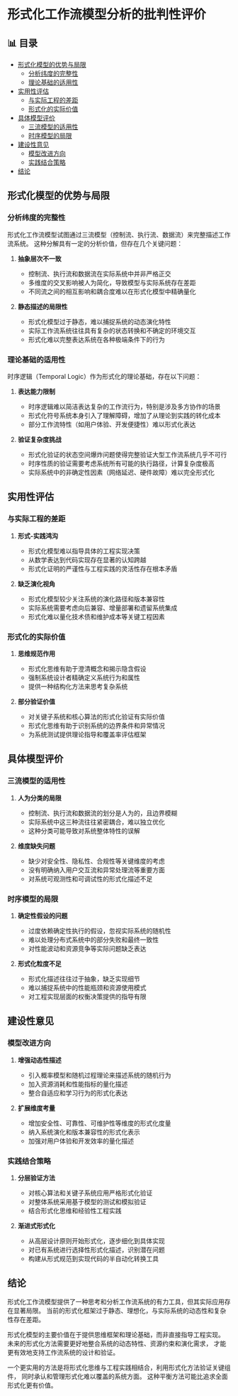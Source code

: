 ﻿# 形式化工作流模型分析的批判性评价


## 📊 目录

- [形式化模型的优势与局限](#形式化模型的优势与局限)
  - [分析纬度的完整性](#分析纬度的完整性)
  - [理论基础的适用性](#理论基础的适用性)
- [实用性评估](#实用性评估)
  - [与实际工程的差距](#与实际工程的差距)
  - [形式化的实际价值](#形式化的实际价值)
- [具体模型评价](#具体模型评价)
  - [三流模型的适用性](#三流模型的适用性)
  - [时序模型的局限](#时序模型的局限)
- [建设性意见](#建设性意见)
  - [模型改进方向](#模型改进方向)
  - [实践结合策略](#实践结合策略)
- [结论](#结论)


## 形式化模型的优势与局限

### 分析纬度的完整性

形式化工作流模型试图通过三流模型（控制流、执行流、数据流）来完整描述工作流系统。
这种分解具有一定的分析价值，但存在几个关键问题：

1. **抽象层次不一致**
   - 控制流、执行流和数据流在实际系统中并非严格正交
   - 多维度的交叉影响被人为简化，导致模型与实际系统存在差距
   - 不同流之间的相互影响和耦合度难以在形式化模型中精确量化

2. **静态描述的局限性**
   - 形式化模型过于静态，难以捕捉系统的动态演化特性
   - 实际工作流系统往往具有复杂的状态转换和不确定的环境交互
   - 形式化难以完整表达系统在各种极端条件下的行为

### 理论基础的适用性

时序逻辑（Temporal Logic）作为形式化的理论基础，存在以下问题：

1. **表达能力限制**
   - 时序逻辑难以简洁表达复杂的工作流行为，特别是涉及多方协作的场景
   - 形式化符号系统本身引入了理解障碍，增加了从理论到实践的转化成本
   - 部分工作流特性（如用户体验、开发便捷性）难以形式化表达

2. **验证复杂度挑战**
   - 形式化验证的状态空间爆炸问题使得完整验证大型工作流系统几乎不可行
   - 时序性质的验证需要考虑系统所有可能的执行路径，计算复杂度极高
   - 实际系统中的非确定性因素（网络延迟、硬件故障）难以完全形式化

## 实用性评估

### 与实际工程的差距

1. **形式-实践鸿沟**
   - 形式化模型难以指导具体的工程实现决策
   - 从数学表达到代码实现存在显著的认知跨越
   - 形式化证明的严谨性与工程实践的灵活性存在根本矛盾

2. **缺乏演化视角**
   - 形式化模型较少关注系统的演化路径和版本兼容性
   - 实际系统需要考虑向后兼容、增量部署和遗留系统集成
   - 形式化难以量化技术债和维护成本等关键工程因素

### 形式化的实际价值

1. **思维规范作用**
   - 形式化思维有助于澄清概念和揭示隐含假设
   - 强制系统设计者精确定义系统行为和属性
   - 提供一种结构化方法来思考复杂系统

2. **部分验证价值**
   - 对关键子系统和核心算法的形式化验证有实际价值
   - 形式化思维有助于识别系统的边界条件和异常情况
   - 为系统测试提供理论指导和覆盖率评估框架

## 具体模型评价

### 三流模型的适用性

1. **人为分类的局限**
   - 控制流、执行流和数据流的划分是人为的，且边界模糊
   - 实际系统中这三种流往往紧密耦合，难以独立优化
   - 这种分类可能导致对系统整体特性的误解

2. **维度缺失问题**
   - 缺少对安全性、隐私性、合规性等关键维度的考虑
   - 没有明确纳入用户交互流和异常处理流等重要方面
   - 对系统可观测性和可调试性的形式化描述不足

### 时序模型的局限

1. **确定性假设的问题**
   - 过度依赖确定性执行的假设，忽视实际系统的随机性
   - 难以处理分布式系统中的部分失败和最终一致性
   - 对性能波动和资源竞争等实际问题缺乏表达

2. **形式化粒度不足**
   - 形式化描述往往过于抽象，缺乏实现细节
   - 难以捕捉系统中的性能瓶颈和资源使用模式
   - 对工程实现层面的权衡决策提供的指导有限

## 建设性意见

### 模型改进方向

1. **增强动态性描述**
   - 引入概率模型和随机过程理论来描述系统的随机行为
   - 加入资源消耗和性能指标的量化描述
   - 整合自适应和学习行为的形式化表达

2. **扩展维度考量**
   - 增加安全性、可靠性、可维护性等维度的形式化度量
   - 纳入系统演化和版本兼容性的形式化表示
   - 加强对用户体验和开发效率的量化描述

### 实践结合策略

1. **分层验证方法**
   - 对核心算法和关键子系统应用严格形式化验证
   - 对整体系统采用基于模型的测试和模拟验证
   - 结合形式化思维和经验性工程实践

2. **渐进式形式化**
   - 从高层设计原则开始形式化，逐步细化到具体实现
   - 对已有系统进行选择性形式化描述，识别潜在问题
   - 构建从形式规范到实现代码的半自动化转换工具

## 结论

形式化工作流模型提供了一种思考和分析工作流系统的有力工具，但其实际应用存在显著局限。
当前的形式化框架过于静态、理想化，与实际系统的动态性和复杂性存在差距。

形式化模型的主要价值在于提供思维框架和理论基础，而非直接指导工程实现。
未来的形式化方法需要更好地整合系统的动态特性、资源约束和演化需求，
才能更有效地支持工作流系统的设计和验证。

一个更实用的方法是将形式化思维与工程实践相结合，利用形式化方法验证关键组件，
同时承认和管理形式化难以覆盖的系统方面。
这种平衡方法可能比追求全面形式化更有价值。
